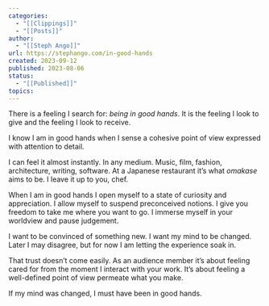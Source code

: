 ```yaml
---
categories:
  - "[[Clippings]]"
  - "[[Posts]]"
author:
  - "[[Steph Ango]]"
url: https://stephango.com/in-good-hands
created: 2023-09-12
published: 2023-08-06
status:
  - "[[Published]]"
topics:
---
```


There is a feeling I search for: *being in good hands*. It is the feeling I look to give and the feeling I look to receive.

I know I am in good hands when I sense a cohesive point of view expressed with attention to detail.

I can feel it almost instantly. In any medium. Music, film, fashion, architecture, writing, software. At a Japanese restaurant it’s what *omakase* aims to be. I leave it up to you, chef.

When I am in good hands I open myself to a state of curiosity and appreciation. I allow myself to suspend preconceived notions. I give you freedom to take me where you want to go. I immerse myself in your worldview and pause judgement.

I want to be convinced of something new. I want my mind to be changed. Later I may disagree, but for now I am letting the experience soak in.

That trust doesn’t come easily. As an audience member it’s about feeling cared for from the moment I interact with your work. It’s about feeling a well-defined point of view permeate what you make.

If my mind was changed, I must have been in good hands.